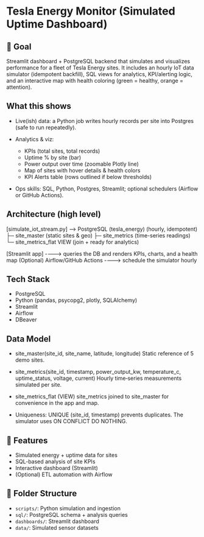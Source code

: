 # Tesla Energy Monitor (Simulated Uptime Dashboard)

## 📌 Goal
Streamlit dashboard + PostgreSQL backend that simulates and visualizes performance for a fleet of Tesla Energy sites. It includes an hourly IoT data simulator (idempotent backfill), SQL views for analytics, KPI/alerting logic, and an interactive map with health coloring (green = healthy, orange = attention).

## What this shows
- Live(ish) data: a Python job writes hourly records per site into Postgres (safe to run repeatedly).
- Analytics & viz:
  - KPIs (total sites, total records)
  - Uptime % by site (bar)
  - Power output over time (zoomable Plotly line)
  - Map of sites with hover details & health colors
  - KPI Alerts table (rows outlined if below thresholds)
    
- Ops skills: SQL, Python, Postgres, Streamlit; optional schedulers (Airflow or GitHub Actions).

## Architecture (high level) 

[simulate_iot_stream.py]  -->  PostgreSQL (tesla_energy)
   (hourly, idempotent)       ├─ site_master            (static sites & geo)
                              ├─ site_metrics           (time-series readings)
                              └─ site_metrics_flat VIEW (join + ready for analytics)

[Streamlit app] ----> queries the DB and renders KPIs, charts, and a health map
(Optional) Airflow/GitHub Actions ----> schedule the simulator hourly

## Tech Stack
- PostgreSQL
- Python (pandas, psycopg2, plotly, SQLAlchemy)
- Streamlit
- Airflow
- DBeaver

## Data Model 
- site_master(site_id, site_name, latitude, longitude)
  Static reference of 5 demo sites.

- site_metrics(site_id, timestamp, power_output_kw, temperature_c, uptime_status, voltage, current)
  Hourly time‑series measurements simulated per site.

- site_metrics_flat (VIEW)
  site_metrics joined to site_master for convenience in the app and map.

- Uniqueness: UNIQUE (site_id, timestamp) prevents duplicates. The simulator uses ON CONFLICT DO NOTHING.

## 🚀 Features
- Simulated energy + uptime data for sites
- SQL-based analysis of site KPIs
- Interactive dashboard (Streamlit)
- (Optional) ETL automation with Airflow

## 📁 Folder Structure
- `scripts/`: Python simulation and ingestion  
- `sql/`: PostgreSQL schema + analysis queries  
- `dashboards/`: Streamlit dashboard  
- `data/`: Simulated sensor datasets
